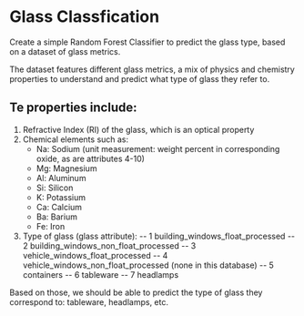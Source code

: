 # Glass Classfication
Create a simple Random Forest Classifier to predict the glass type, based on a dataset of glass metrics. 

The dataset features different glass metrics, a mix of physics and chemistry properties to understand and predict what type of glass they refer to.

## Te properties include:
1. Refractive Index (RI) of the glass, which is an optical property
2. Chemical elements such as: 
   - Na: Sodium (unit measurement: weight percent in corresponding oxide, as are attributes 4-10)
   - Mg: Magnesium
   - Al: Aluminum
   - Si: Silicon
   - K: Potassium
   - Ca: Calcium
   - Ba: Barium
   - Fe: Iron
3. Type of glass (glass attribute):
-- 1 building_windows_float_processed
-- 2 building_windows_non_float_processed
-- 3 vehicle_windows_float_processed
-- 4 vehicle_windows_non_float_processed (none in this database)
-- 5 containers
-- 6 tableware
-- 7 headlamps

Based on those, we should be able to predict the type of glass they correspond to: tableware, headlamps, etc.
